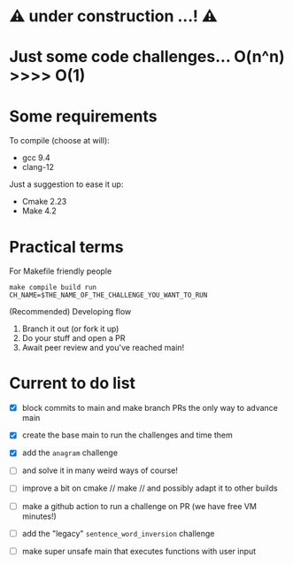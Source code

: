 # :warning: under construction ...! :warning:

# Just some code challenges... O(n^n) >>>> O(1)

# Some requirements
To compile (choose at will):
- gcc 9.4
- clang-12

Just a suggestion to ease it up:
- Cmake 2.23
- Make 4.2

# Practical terms

For Makefile friendly people
```shell
make compile build run CH_NAME=$THE_NAME_OF_THE_CHALLENGE_YOU_WANT_TO_RUN
```

(Recommended) Developing flow
1. Branch it out (or fork it up)
2. Do your stuff and open a PR
3. Await peer review and you've reached main!

# Current to do list
- [x] block commits to main and make branch PRs the only way to advance main
- [x] create the base main to run the challenges and time them
- [x] add the `anagram` challenge
- [ ] and solve it in many weird ways of course!
- [ ] improve a bit on cmake // make // and possibly adapt it to other builds
- [ ] make a github action to run a challenge on PR (we have free VM minutes!)
- [ ] add the "legacy" `sentence_word_inversion` challenge
- [ ] make super unsafe main that executes functions with user input
 